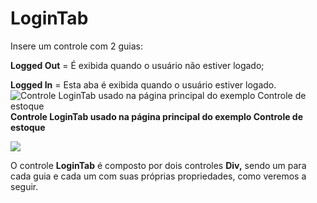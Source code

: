 # LoginTab

Insere um controle com 2 guias:

**Logged Out** = É exibida quando o usuário não estiver logado;

**Logged In** = Esta aba é exibida quando o usuário estiver logado.![Controle LoginTab usado na p&#xE1;gina principal do exemplo Controle de estoque](http://www.gvinci.com.br/manual/logintab2gv5.zoom80.png)                          **Controle LoginTab usado na página principal do exemplo Controle de estoque**

![](http://www.gvinci.com.br/manual/logintab2.png)

O controle **LoginTab** é composto por dois controles **Div,** sendo um para cada guia e cada um com suas próprias propriedades, como veremos a seguir.

